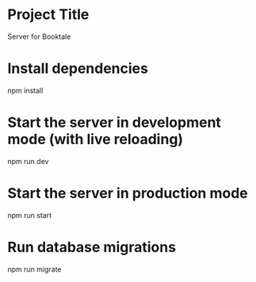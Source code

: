 # Project Title

Server for Booktale

# Install dependencies
npm install

# Start the server in development mode (with live reloading)
npm run dev

# Start the server in production mode
npm run start

# Run database migrations
npm run migrate


